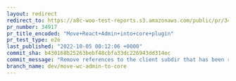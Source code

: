 ```yaml
---
layout: redirect
redirect_to: https://a8c-woo-test-reports.s3.amazonaws.com/public/pr/34917/e2e/index.html
pr_number: 34917
pr_title_encoded: "Move+React+Admin+into+core+plugin"
pr_test_type: e2e
last_published: "2022-10-05 00:12:06 +0000"
commit_sha: b430168b25263bebf48cbfa33dc226943dd314ec
commit_message: "Remove references to the client subdir that has been removed."
branch_name: dev/move-wc-admin-to-core
---
```

